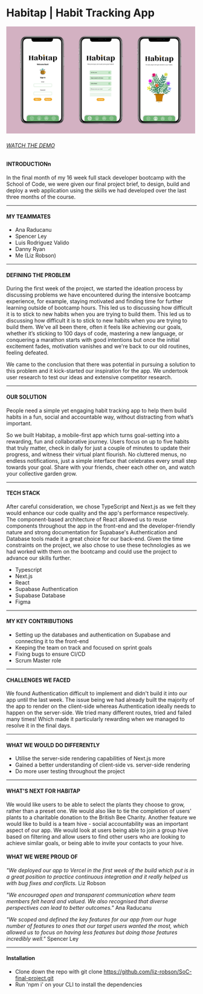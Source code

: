 <h1>Habitap | Habit Tracking App</h1>

<a href="https://habitap.vercel.app/">
        <img src="https://github.com/liz-robson/liz-robson/blob/de8e56883a60d49052f852c4e99244baf9423b6f/habitap.png" alt="Habitap Habit Tracking App" width="500"/>
    </a>

<h6><a href="https://www.youtube.com/watch?v=G5pAIrBaXzo">WATCH THE DEMO</a></h6>

<h4>INTRODUCTIONn</h4>
<p>In the final month of my 16 week full stack developer bootcamp with the School of Code, we were given our final project brief, to design, build and deploy a web application using the skills we had developed over the last three months of the course. </p>

<hr>
<h4>MY TEAMMATES</h4>
<ul>
    <li>Ana Raducanu</li>
    <li>Spencer Ley</li>
    <li>Luis Rodriguez Valido</li>
    <li>Danny Ryan</li>
    <li>Me (Liz Robson)</li>
</ul>
<hr>

<h4>DEFINING THE PROBLEM</h4>
<p>During the first week of the project, we started the ideation process by discussing problems we have encountered during the intensive bootcamp experience, for example, staying motivated and finding time for further learning outside of bootcamp hours. This led us to discussing how difficult it is to stick to new habits when you are trying to build them. This led us to discussing how difficult it is to stick to new habits when you are trying to build them.  We've all been there, often it feels like achieving our goals, whether it’s sticking to 100 days of code, mastering a new language, or conquering a marathon starts with good intentions but once the initial excitement fades, motivation vanishes and we're back to our old routines, feeling defeated.</p>

<p>We came to the conclusion that there was potential in pursuing a solution to this problem and it kick-started our inspiration for the app. We undertook user research to test our ideas and extensive competitor research.</p>

<hr>

<h4>OUR SOLUTION</h4>
<p>People need a simple yet engaging habit tracking app to help them build habits in a fun, social and accountable way, without distracting from what’s important.</p>
<p>So we built Habitap, a mobile-first app which turns goal-setting into a rewarding, fun and collaborative journey. Users focus on up to five habits that truly matter, check in daily for just a couple of minutes to update their progress, and witness their virtual plant flourish. No cluttered menus, no endless notifications, just a simple interface that celebrates every small step towards your goal. Share with your friends, cheer each other on, and watch your collective garden grow.</p>

<hr> 

<h4>TECH STACK</h4>
<p>After careful consideration, we chose TypeScript and Next.js as we felt they would enhance our code quality and the app's performance respectively. The component-based architecture of React allowed us to reuse components throughout the app in the front-end and the developer-friendly nature and strong documentation for Supabase's Authentication and Database tools made it a great choice for our back-end. Given the time constraints on the project, we also chose to use these technologies as we had worked with them on the bootcamp and could use the project to advance our skills further. </p>
<ul>
    <li>Typescript</li>
    <li>Next.js</li>
    <li>React</li>
    <li>Supabase Authentication</li>
    <li>Supabase Database</li>
    <li>Figma</li>
</ul>
<hr>
<h4>MY KEY CONTRIBUTIONS</h4>
<ul>
        <li>Setting up the databases and authentication on Supabase and connecting it to the front-end</li> 
        <li>Keeping the team on track and focused on sprint goals</li>
        <li>Fixing bugs to ensure CI/CD</li>
        <li>Scrum Master role</li>
</ul>

<hr>

<h4>CHALLENGES WE FACED</h4>
<p>We found Authentication difficult to implement and didn't build it into our app until the last week. The issue being we had already built the majority of the app to render on the client-side whereas Authentication ideally needs to happen on the server-side. We tried many different routes, tried and failed many times! Which made it particularly rewarding when we managed to resolve it in the final days.</p>

<hr>

<h4>WHAT WE WOULD DO DIFFERENTLY</h4>
<ul>
    <li>Utilise the server-side rendering capabilities of Next.js more</li>
    <li>Gained a better understanding of client-side vs. server-side rendering</li>
    <li>Do more user testing throughout the project</li>
</ul>

<hr>

<h4>WHAT'S NEXT FOR HABITAP</h4>

<p>We would like users to be able to select the plants they choose to grow, rather than a preset one. We would also like to tie the completion of users' plants to a charitable donation to the British Bee Charity. Another feature we would like to build is a team hive - social accountability was an important aspect of our app. We would look at users being able to join a group hive based on filtering and allow users to find other users who are looking to achieve similar goals, or being able to invite your contacts to your hive.
</p>

<h4>WHAT WE WERE PROUD OF</h4>

<p><em>"We deployed our app to Vercel in the first week of the build which put is in a great position to practice continuous integration and it really helped us with bug fixes and conflicts.</em> Liz Robson</p>

<p><em>"We encouraged open and transparent communication where team members felt heard and valued. We also recognised that diverse perspectives can lead to better outcomes."</em> Ana Raducanu</p>

<p><em>"We scoped and defined the key features for our app from our huge number of features to ones that our target users wanted the most, which allowed us to focus on having less features but doing those features incredibly well."</em> Spencer Ley</p>


<hr>

<h4>Installation</h4>
<ul>
        <li>Clone down the repo with git clone <a href="https://github.com/liz-robson/SoC-final-project.git">https://github.com/liz-robson/SoC-final-project.git</a></li>
        <li>Run 'npm i' on your CLI to install the dependencies</li>
</ul>

